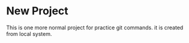 # New Project

This is one more normal project for practice git commands.
it is created from local system.
